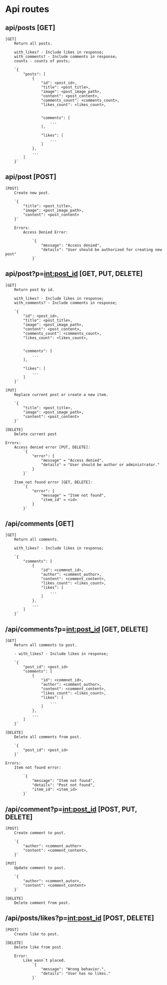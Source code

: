 # Api routes

## api/posts [GET]
    [GET]
        Return all posts.

        with_likes? - Include likes in response;
        with_comments? - Include comments in response;
        counts - counts of posts;

        `{
            "posts": [
                {
                    "id": <post_id>,
                    "title": <post_title>,
                    "image": <post_image_path>,
                    "content": <post_content>,
                    "comments_count": <comments_count>,
                    "likes_count": <likes_count>,


                    "comments": [
                        ...
                    ],

                    "likes": [
                        ...
                    ]
                },
                ...
            ]
        }`
    
## api/post [POST]    
    [POST]
        Create new post.

        `{
            "title": <post_title>,
            "image": <post_image_path>,
            "content": <post_content>
        }`

        Errors:
            Access Denied Error: 

                `{
                    "message": "Access denied",
                    "details": "User should be authorized for creating new post"
                }`

## api/post?p=<int:post_id> [GET, PUT, DELETE]
    [GET]
        Return post by id.

        with_likes? - Include likes in response;
        with_comments? - Include comments in response;

        `{
            "id": <post_id>,
            "title": <post_title>,
            "image": <post_image_path>,
            "content": <post_content>,
            "comments_count": <comments_count>,
            "likes_count": <likes_count>,


            "comments": [
                ...
            ],

            "likes": [
                ...
            ]
        }`
    
    [PUT]
        Replace current post or create a new item.

        `{
            "title": <post_title>,
            "image": <post_image_path>,
            "content": <post_content>
        }`
    
    [DELETE]
        Delete current post
    
    Errors:
        Access denied error [PUT, DELETE]: 
            `{
                "error": {
                    "message" = "Access denied",
                    "details" = "User should be author or administrator." 
                }
            }`

        Item not found error [GET, DELETE]:
            `{
                "error": {
                    "message" = "Item not found",
                    "item_id" = <id>
                }
            }`

## /api/comments [GET]
    [GET]
        Return all comments.

        with_likes? - Include likes in response;

        `{
            "comments": [
                {
                    "id": <commnet_id>,
                    "author": <comment_author>,
                    "content": <comment_content>,
                    "likes_count": <likes_count>,
                    "likes": [
                        ...
                    ]
                },
                ...
            ]
        }`

## /api/comments?p=<int:post_id> [GET, DELETE]
    [GET]
        Return all comments to post.
        
        - with_likes? - Include likes in response;

        `{
            "post_id": <post_id>
            "comments": [
                {
                    "id": <commnet_id>,
                    "author": <comment_author>,
                    "content": <comment_content>,
                    "likes_count": <likes_count>,
                    "likes": [
                        ...
                    ]
                },
                ...
            ]
        }`

    [DELETE]
        Delete all comments from post.

        `{
            "post_id": <post_id>
        }`

    Errors:
        Item not found error:
            
            `{
                "message": "Item not found",
                "details": "Post not found",
                "item_id": <item_id>
            }`

## /api/comment?p=<int:post_id> [POST, PUT, DELETE]
    [POST]
        Create comment to post.
        
        `{
            "author": <comment_author>
            "content": <comment_content>,
        }`

    [PUT]
        Update comment to post.

        `{
            "author": <comment_autor>,
            "content": <comment_content>
        }`

    [DELETE]
        Delete comment from post.
        
## /api/posts/likes?p=<int:post_id> [POST, DELETE]
    [POST]
        Create like to post.

    [DELETE]
        Delete like from post.

        Error: 
            Like wasn`t placed.
                `{
                    "message": "Wrong behavior.",
                    "details": "User has no likes."
                }`

        